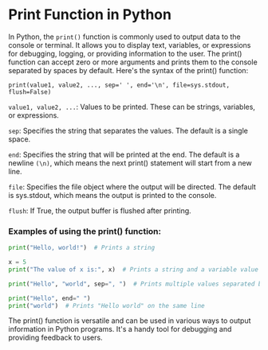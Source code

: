 # Print Function in Python

In Python, the `print()` function is commonly used to output data to the console or terminal. It allows you to display text, variables, or expressions for debugging, logging, or providing information to the user. The print() function can accept zero or more arguments and prints them to the console separated by spaces by default. Here's the syntax of the print() function:

```
print(value1, value2, ..., sep=' ', end='\n', file=sys.stdout, flush=False)
```

`value1, value2, ...`: Values to be printed. These can be strings, variables, or expressions.

`sep`: Specifies the string that separates the values. The default is a single space.

`end`: Specifies the string that will be printed at the end. The default is a newline `(\n)`, which 
means the next print() statement will start from a new line.

`file`: Specifies the file object where the output will be directed. The default is sys.stdout, which means the output is printed to the console.

`flush`: If True, the output buffer is flushed after printing.

### Examples of using the print() function:

```python
print("Hello, world!")  # Prints a string

x = 5
print("The value of x is:", x)  # Prints a string and a variable value

print("Hello", "world", sep=", ")  # Prints multiple values separated by a comma and space

print("Hello", end=" ")
print("world")  # Prints "Hello world" on the same line
```

The print() function is versatile and can be used in various ways to output information in Python programs. It's a handy tool for debugging and providing feedback to users.

